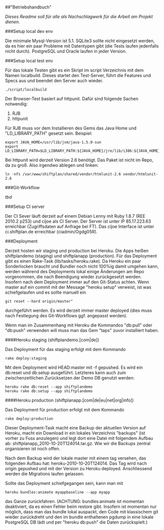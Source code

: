 ##"Betriebshandbuch"

_Dieses Readme soll für alle als Nachschlagwerk für die Arbeit am Projekt dienen._

###Setup local dev env

Die minimale Mysql-Version ist 5.1. SQLite3 sollte nicht eingesetzt werden, da es hier ein paar Probleme mit Datentypen gibt (die Tests laufen jedenfalls nicht durch). PostgreSQL und Oracle laufen in jeder Version.

###Setup local test env

Für das lokale Testen gibt es ein Skript im script Verzeichnis mit dem Namen localbuild. Dieses startet den Test-Server, führt die Features und Specs aus und beendet den Server auch wieder.

    ./script/localbuild

Der Browser-Test basiert auf httpunit. Dafür sind folgende Sachen notwendig:
1. RJB
2. httpunit

Für RJB muss vor dem Installieren des Gems das Java Home und "LD_LIBRARY_PATH" gesetzt sein. Beispiel:

    export JAVA_HOME=/usr/lib/jvm/java-1.5.0-sun
    export LD_LIBRARY_PATH=$LD_LIBRARY_PATH:${JAVA_HOME}/jre/lib/i386:${JAVA_HOME}/jre/lib/i386/client

Bei httpunit wird derzeit Version 2.6 benötigt. Das Paket ist nicht im Repo, da zu groß. Also irgendwo ablegen und linken:

    ln -nfs /var/www/shiftplan/shared/vendor/htmlunit-2.6 vendor/htmlunit-2.6

###Git-Workflow

_tbd_

###Setup CI server

Der CI Sever läuft derzeit auf einem Debian Lenny mit Ruby 1.8.7 (REE 2010.2 p253) und cijoe als CI Server. Der Server ist unter IP 85.17.223.63 erreichbar (Zugriffsdaten auf Anfrage bei FT). Das cijoe Interface ist unter ci.shiftplan.de erreichbar (ciadmin/Ogdg05R).

###Deployment

Derzeit hosten wir staging und production bei Heroku. Die Apps heißen shiftplandemo (staging) und shiftplanapp (production). Für das Deployment gibt es einen Rake-Task (lib/tasks/heroku.rake). Da Heroku ein paar Sonderlocken braucht und Bundler noch nicht 100%ig damit umgehen kann, werden während des Deployments lokal einige Änderungen am Repo vorgenommen, die nach Beendigung wieder zurückgesetzt werden. Insofern nach dem Deployment immer auf den Git-Status achten. Wenn master auf ein commit mit der Message "heroku setup" verweist, ist was schiefgelaufen und es sollte manuell ein 

    git reset --hard origin/master" 

durchgeführt werden. Es wird derzeit immer master deployed (dies muss nach Festlegung des Git-Workflows ggf. angepasst werden).

Wenn man im Zusammenhang mit Heroku die Kommandos "db:pull" oder "db:push" verwenden will muss man das Gem "taps" zuvor installiert haben.

####Heroku staging (shiftplandemo.[com|de])

Das Deployment für das staging erfolgt mit dem Kommando

    rake deploy:staging

Mit dem Deployment wird HEAD:master mit -f gepushed. Es wird ein db:reset und db:setup ausgeführt. Letzteres kann auch zum zwischenzeitlichen Zurücksetzen der Demo DB genutzt werden:

    heroku rake db:reset --app shiftplandemo
    heroku rake db:setup --app shiftplandemo

####Heroku production (shiftplanapp.[com|de|eu|net|org|info])

Das Deployment für production erfolgt mit dem Kommando

    rake deploy:production

Dieser Deployment-Task macht eine Backup der aktuellen Version auf Heroku, macht ein Download in ein lokales Verzeichnis "backups" (ist vorher zu Fuss anzulegen) und legt dort eine Datei mit folgendem Aufbau ab: shiftplanapp_2010-10-20T124014.tar.gz. Wie wir die Backups zentral organisieren ist noch offen.

Nach dem Backup wird der lokale master mit einem tag versehen, das folgenden Aufbau hat: heroku-2010-10-20T124014. Das Tag wird nach origin gepushed und mit der Version zu Heroku deployed. Anschliessend werden die Migrations laufen gelassen.

Sollte das Deployment schiefgegangen sein, kann man mit 

    heroku bundles:animate myappbaseline --app myapp

das Ganze zurückfahren. (ACHTUNG: bundles:animate ist momentan deaktiviert, da es einen Fehler beim restore gibt. Insofern ist momentan nur möglich, dass man das bundle lokal auspackt, den Code mit klassischem git wieder zurückdreht und den im bundle enthaltenen pgdump in eine lokale PostgreSQL DB  lädt und per "heroku db:push" die Daten zurückspielt.)